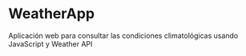 # WeatherApp
Aplicación web para consultar las condiciones climatológicas usando JavaScript y Weather API
